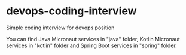 # devops-coding-interview
Simple coding interview for devops position

You can find Java Micronaut services in "java" folder,
Kotlin Micronaut services in "kotlin" folder and Spring Boot services in "spring" folder.
